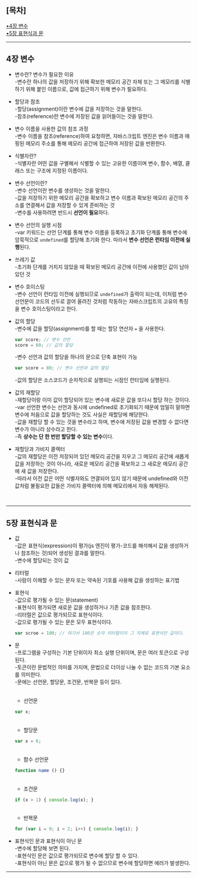 ## [목차]
[•4장 변수](#4장-변수)     
[•5장 표현식과 문](#5장-표현식과-문)

---
## 4장 변수
- 변수란? 변수가 필요한 이유        
    -변수란 하나의 값을 저장하기 위해 확보한 메모리 공간 자체 또는 그 메모리를 식별하기 위해 붙인 이름으로, 값에 접근하기 위해 변수가 필요하다.     

- 할당과 참조       
    -할당(assignment)이란 변수에 값을 저장하는 것을 말한다.     
    -참조(reference)란 변수에 저장된 값을 읽어들이는 것을 말한다.

- 변수 이름을 사용한 값의 참조 과정     
    -변수 이름을 참조(reference)하여 요청하면, 자바스크립트 엔진은 변수 이름과 매핑된 메모리 주소를 통해 메모리 공간에 접근하여 저장된 값을 반환한다.
    
- 식별자란?     
    -식별자란 어떤 값을 구별해서 식별할 수 있는 고유한 이름이며 변수, 함수, 배열, 클래스 또는 구조에 지정된 이름이다.
    
- 변수 선언이란?        
    -변수 선언이란 변수를 생성하는 것을 말한다.     
    -값을 저장하기 위한 메모리 공간을 확보하고 변수 이름과 확보된 메모리 공간의 주소를 연결해서 값을 저장할 수 있게 준비하는 것     
    -변수를 사용하려면 반드시 **선언이 필요**하다.
    
- 변수 선언의 실행 시점     
    -var 키워드는 선언 단계를 통해 변수 이름을 등록하고 초기화 단계를 통해 변수에 암묵적으로 `undefined`를 할당해 초기화 한다. 따라서 **변수 선언은 런타임 이전에 실행**된다.
    
- 쓰레기 값     
    -초기화 단계를 거치지 않았을 때 확보된 메모리 공간에 이전에 사용했던 값이 남아있던 것
    
- 변수 호이스팅     
    -변수 선언이 런타임 이전에 실행되므로 `undefined`가 출력이 되는데, 이처럼 변수 선언문이 코드의 선두로 끌어 올려진 것처럼 작동하는 자바스크립트의 고유의 특징을 변수 호이스팅이라고 한다.
    
- 값의 할당     
    -변수에 값을 할당(assignment)를 할 때는 할당 연산자 `=` 을 사용한다.
    
    ```jsx
    var score; // 변수 선언
    score = 60; // 값의 할당
    ```
    
    -변수 선언과 값의 할당을 하나의 문으로 단축 표현이 가능
    
    ```jsx
    var score = 80; // 변수 선언과 값의 할당 
    ```
    
    -값의 할당은 소스코드가 순차적으로 실행되는 시점인 런타임에 실행된다.
    
- 값의 재할당       
    -재할당이랑 이미 값이 할당되어 있는 변수에 새로운 값을 또다시 할당 하는 것이다.     
    -var 선언한 변수는 선언과 동시에 undefined로 초기화되기 때문에 엄밀히 말하면 변수에 처음으로 값을 할당하는 것도 사실은 재할당에 해당한다.       
    -값을 재할당 할 수 있는 것을 변수라고 하며, 변수에 저장된 값을 변경할 수 없다면 변수가 아니라 상수라고 한다.               
    -즉 **상수는 단 한 번만 할당할 수 있는 변수**이다.      
    
 - 재할당과 가비지 콜렉터     
    -값의 재할당은 이전 저장되어 있던 메모리 공간을 지우고 그 메모리 공간에 새롭게 값을 저장하는 것이 아니라, 새로운 메모리 공간을 확보하고 그 새로운 메모리 공간에 새 값을 저장한다.       
    -따라서 이전 값은 어떤 식별자와도 연결되어 있지 않기 때문에 undefined와 이전 값처럼 불필요한 값들은 가비지 콜렉터에 의해 메모리에서 자동 해제된다.      
<br>

---
## 5장  표현식과 문

- 값        
    -값은 표현식(expression)이 평가(js 엔진이 평가-코드를 해석해서 값을 생성하거나 참조하는 것)되어 생성된 결과를 말한다.       
    -변수에 할당되는 것이 값
    
- 리터럴        
    -사람이 이해할 수 있는 문자 또는 약속된 기호를 사용해 값을 생성하는 표기법
    
- 표현식        
    -값으로 평가될 수 있는 문(statement)        
    -표현식이 평가되면 새로운 값을 생성하거나 기존 값을 참조한다.       
    -리터럴은 값으로 평가되므로 표현식이다.     
    -값으로 평가될 수 있는 문은 모두 표현식이다.        
    
    ```jsx
    var scroe = 100; // 여기서 100은 숫자 리터럴이자 그 자체로 표현식인 값이다.
    ```
    
- 문        
    -프로그램을 구성하는 기본 단위이자 최소 실행 단위이며, 문은 여러 토큰으로 구성된다.     
    -토큰이란 문법적인 의미를 가지며, 문법으로 더이상 나눌 수 없는 코드의 기본 요소를 의미한다.     
    -문에는 선언문, 할당문, 조건문, 반복문 등이 있다.       
    <br>

    - 선언문
    ```jsx
    var x;
    ```
    
    <br>

    - 할당문
    
    ```jsx
    var x = 6;
    ```
    
    <br>

    - 함수 선언문
    
    ```jsx
    function name () {}
    ```
    
    <br>

    - 조건문
    
    ```jsx
    if (x > 1) { console.log(x); }
    ```
    
    <br>

    - 반복문
    
    ```jsx
    for (var i = 0; i < 2; i++) { console.log(i); }
    ```
    
- 표현식인 문과 표현식이 아닌 문     
        -변수에 할당해 보면 된다.       
        -표현식인 문은 값으로 평가되므로 변수에 할당 할 수 있다.        
        -표현식이 아닌 문은 값으로 평가 될 수 없으므로 변수에 할당하면 에러가 발생한다.     

---
